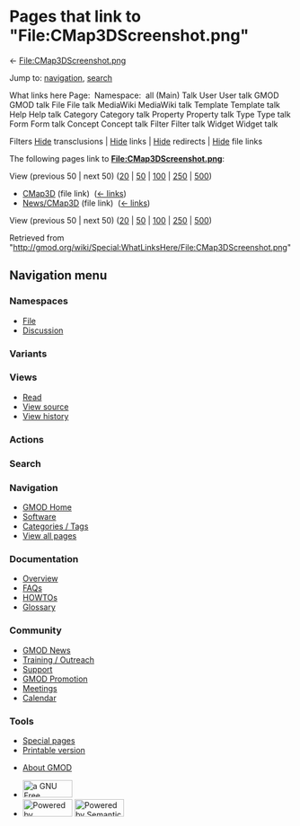 <div id="mw-page-base" class="noprint">

</div>

<div id="mw-head-base" class="noprint">

</div>

<div id="content" class="mw-body" role="main">

<span id="top"></span>

<div id="mw-js-message" style="display:none;">

</div>



# <span dir="auto">Pages that link to "File:CMap3DScreenshot.png"</span>

<div id="bodyContent">

<div id="contentSub">

←
[File:CMap3DScreenshot.png](/wiki/File:CMap3DScreenshot.png "File:CMap3DScreenshot.png")

</div>

<div id="jump-to-nav" class="mw-jump">

Jump to: [navigation](#mw-navigation), [search](#p-search)

</div>

<div id="mw-content-text">

What links here Page:  Namespace:  all (Main) Talk User User talk GMOD
GMOD talk File File talk MediaWiki MediaWiki talk Template Template talk
Help Help talk Category Category talk Property Property talk Type Type
talk Form Form talk Concept Concept talk Filter Filter talk Widget
Widget talk

Filters
[Hide](/mediawiki/index.php?title=Special:WhatLinksHere/File:CMap3DScreenshot.png&hidetrans=1 "Special:WhatLinksHere/File:CMap3DScreenshot.png")
transclusions \|
[Hide](/mediawiki/index.php?title=Special:WhatLinksHere/File:CMap3DScreenshot.png&hidelinks=1 "Special:WhatLinksHere/File:CMap3DScreenshot.png")
links \|
[Hide](/mediawiki/index.php?title=Special:WhatLinksHere/File:CMap3DScreenshot.png&hideredirs=1 "Special:WhatLinksHere/File:CMap3DScreenshot.png")
redirects \|
[Hide](/mediawiki/index.php?title=Special:WhatLinksHere/File:CMap3DScreenshot.png&hideimages=1 "Special:WhatLinksHere/File:CMap3DScreenshot.png")
file links

The following pages link to
**[File:CMap3DScreenshot.png](/wiki/File:CMap3DScreenshot.png "File:CMap3DScreenshot.png")**:

View (previous 50 \| next 50)
([20](/mediawiki/index.php?title=Special:WhatLinksHere/File:CMap3DScreenshot.png&limit=20 "Special:WhatLinksHere/File:CMap3DScreenshot.png")
\|
[50](/mediawiki/index.php?title=Special:WhatLinksHere/File:CMap3DScreenshot.png&limit=50 "Special:WhatLinksHere/File:CMap3DScreenshot.png")
\|
[100](/mediawiki/index.php?title=Special:WhatLinksHere/File:CMap3DScreenshot.png&limit=100 "Special:WhatLinksHere/File:CMap3DScreenshot.png")
\|
[250](/mediawiki/index.php?title=Special:WhatLinksHere/File:CMap3DScreenshot.png&limit=250 "Special:WhatLinksHere/File:CMap3DScreenshot.png")
\|
[500](/mediawiki/index.php?title=Special:WhatLinksHere/File:CMap3DScreenshot.png&limit=500 "Special:WhatLinksHere/File:CMap3DScreenshot.png"))

- [CMap3D](/wiki/CMap3D "CMap3D") (file link) ‎
  <span class="mw-whatlinkshere-tools">([←
  links](/mediawiki/index.php?title=Special:WhatLinksHere&target=CMap3D "Special:WhatLinksHere"))</span>
- [News/CMap3D](/wiki/News/CMap3D "News/CMap3D") (file link) ‎
  <span class="mw-whatlinkshere-tools">([←
  links](/mediawiki/index.php?title=Special:WhatLinksHere&target=News%2FCMap3D "Special:WhatLinksHere"))</span>

View (previous 50 \| next 50)
([20](/mediawiki/index.php?title=Special:WhatLinksHere/File:CMap3DScreenshot.png&limit=20 "Special:WhatLinksHere/File:CMap3DScreenshot.png")
\|
[50](/mediawiki/index.php?title=Special:WhatLinksHere/File:CMap3DScreenshot.png&limit=50 "Special:WhatLinksHere/File:CMap3DScreenshot.png")
\|
[100](/mediawiki/index.php?title=Special:WhatLinksHere/File:CMap3DScreenshot.png&limit=100 "Special:WhatLinksHere/File:CMap3DScreenshot.png")
\|
[250](/mediawiki/index.php?title=Special:WhatLinksHere/File:CMap3DScreenshot.png&limit=250 "Special:WhatLinksHere/File:CMap3DScreenshot.png")
\|
[500](/mediawiki/index.php?title=Special:WhatLinksHere/File:CMap3DScreenshot.png&limit=500 "Special:WhatLinksHere/File:CMap3DScreenshot.png"))

</div>

<div class="printfooter">

Retrieved from
"<http://gmod.org/wiki/Special:WhatLinksHere/File:CMap3DScreenshot.png>"

</div>

<div id="catlinks" class="catlinks catlinks-allhidden">

</div>

<div class="visualClear">

</div>

</div>

</div>

<div id="mw-navigation">

## Navigation menu

<div id="mw-head">



<div id="left-navigation">

<div id="p-namespaces" class="vectorTabs" role="navigation"
aria-labelledby="p-namespaces-label">

### Namespaces

- <span id="ca-nstab-image"><a href="/wiki/File:CMap3DScreenshot.png" accesskey="c"
  title="View the file page [c]">File</a></span>
- <span id="ca-talk"><a
  href="/mediawiki/index.php?title=File_talk:CMap3DScreenshot.png&amp;action=edit&amp;redlink=1"
  accesskey="t"
  title="Discussion about the content page [t]">Discussion</a></span>

</div>

<div id="p-variants" class="vectorMenu emptyPortlet" role="navigation"
aria-labelledby="p-variants-label">

### 

### Variants[](#)

<div class="menu">

</div>

</div>

</div>

<div id="right-navigation">

<div id="p-views" class="vectorTabs" role="navigation"
aria-labelledby="p-views-label">

### Views

- <span id="ca-view">[Read](/wiki/File:CMap3DScreenshot.png)</span>
- <span id="ca-viewsource"><a
  href="/mediawiki/index.php?title=File:CMap3DScreenshot.png&amp;action=edit"
  accesskey="e" title="This page is protected.
  You can view its source [e]">View source</a></span>
- <span id="ca-history"><a
  href="/mediawiki/index.php?title=File:CMap3DScreenshot.png&amp;action=history"
  accesskey="h" title="Past revisions of this page [h]">View history</a></span>

</div>

<div id="p-cactions" class="vectorMenu emptyPortlet" role="navigation"
aria-labelledby="p-cactions-label">

### Actions[](#)

<div class="menu">

</div>

</div>

<div id="p-search" role="search">

### Search

<div id="simpleSearch">

</div>

</div>

</div>

</div>

<div id="mw-panel">

<div id="p-logo" role="banner">

<a href="/wiki/Main_Page"
style="background-image: url(http://gmod.org/images/GMOD-cogs.png);"
title="Visit the main page"></a>

</div>

<div id="p-Navigation" class="portal" role="navigation"
aria-labelledby="p-Navigation-label">

### Navigation

<div class="body">

- <span id="n-GMOD-Home">[GMOD Home](/wiki/Main_Page)</span>
- <span id="n-Software">[Software](/wiki/GMOD_Components)</span>
- <span id="n-Categories-.2F-Tags">[Categories /
  Tags](/wiki/Categories)</span>
- <span id="n-View-all-pages">[View all
  pages](/wiki/Special:AllPages)</span>

</div>

</div>

<div id="p-Documentation" class="portal" role="navigation"
aria-labelledby="p-Documentation-label">

### Documentation

<div class="body">

- <span id="n-Overview">[Overview](/wiki/Overview)</span>
- <span id="n-FAQs">[FAQs](/wiki/Category:FAQ)</span>
- <span id="n-HOWTOs">[HOWTOs](/wiki/Category:HOWTO)</span>
- <span id="n-Glossary">[Glossary](/wiki/Glossary)</span>

</div>

</div>

<div id="p-Community" class="portal" role="navigation"
aria-labelledby="p-Community-label">

### Community

<div class="body">

- <span id="n-GMOD-News">[GMOD News](/wiki/GMOD_News)</span>
- <span id="n-Training-.2F-Outreach">[Training /
  Outreach](/wiki/Training_and_Outreach)</span>
- <span id="n-Support">[Support](/wiki/Support)</span>
- <span id="n-GMOD-Promotion">[GMOD
  Promotion](/wiki/GMOD_Promotion)</span>
- <span id="n-Meetings">[Meetings](/wiki/Meetings)</span>
- <span id="n-Calendar">[Calendar](/wiki/Calendar)</span>

</div>

</div>

<div id="p-tb" class="portal" role="navigation"
aria-labelledby="p-tb-label">

### Tools

<div class="body">

- <span id="t-specialpages"><a href="/wiki/Special:SpecialPages" accesskey="q"
  title="A list of all special pages [q]">Special pages</a></span>
- <span id="t-print"><a
  href="/mediawiki/index.php?title=Special:WhatLinksHere/File:CMap3DScreenshot.png&amp;printable=yes"
  rel="alternate" accesskey="p"
  title="Printable version of this page [p]">Printable version</a></span>

</div>

</div>

</div>

</div>

<div id="footer" role="contentinfo">

- <span id="footer-places-about">[About
  GMOD](/wiki/GMOD:About "GMOD:About")</span>

<!-- -->

- <span id="footer-copyrightico">[<img src="http://www.gnu.org/graphics/gfdl-logo-small.png" width="88"
  height="31" alt="a GNU Free Documentation License" />](http://www.gnu.org/licenses/fdl-1.3.html)</span>
- <span id="footer-poweredbyico">[<img src="/mediawiki/skins/common/images/poweredby_mediawiki_88x31.png"
  width="88" height="31" alt="Powered by MediaWiki" />](//www.mediawiki.org/)
  [<img
  src="/mediawiki/extensions/SemanticMediaWiki/includes/../resources/images/smw_button.png"
  width="88" height="31" alt="Powered by Semantic MediaWiki" />](https://www.semantic-mediawiki.org/wiki/Semantic_MediaWiki)</span>

<div style="clear:both">

</div>

</div>
